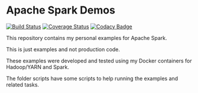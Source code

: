 # Apache Spark Demos

[![Build Status](https://travis-ci.org/jorgeacf/apache-spark-demos.svg?branch=master)](https://travis-ci.org/jorgeacf/apache-spark-demos)
[![Coverage Status](https://coveralls.io/repos/github/jorgeacf/apache-spark-demos/badge.svg?branch=master)](https://coveralls.io/github/jorgeacf/apache-spark-demos?branch=master)
[![Codacy Badge](https://api.codacy.com/project/badge/Grade/06ff5725d3c846d68c3052dd5e94a7ec)](https://www.codacy.com/app/jorgefigueiredo/apache-spark-demos?utm_source=github.com&amp;utm_medium=referral&amp;utm_content=jorgeacf/apache-spark-demos&amp;utm_campaign=Badge_Grade)

This repository contains my personal examples for Apache Spark.

This is just examples and not production code.

These examples were developed and tested using my Docker containers for Hadoop/YARN and Spark.

The folder scripts have some scripts to help running the examples and related tasks.

